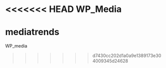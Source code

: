 <<<<<<< HEAD
WP_Media
========

mediatrends
=======
WP_media
>>>>>>> d7430cc202d1a0a9e1389173e304009345d24628
